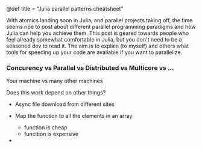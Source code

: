 @def title = "Julia parallel patterns cheatsheet"

With atomics landing soon in Julia, and parallel projects taking off, the time seems ripe to post about different parallel programming paradigms and how Julia can help you achieve them.
This post is geared towards people who feel already somewhat comfortable in Julia, but you don't need to be a seasoned dev to read it. The aim is to explain (to myself) and others what tools for speeding up your code are available if you want to parallelize.

### Concurency vs Parallel vs Distributed vs Multicore vs ...
Your machine vs many other machines

Does this work depend on other things?



- Async file download from different sites
- Map the function to all the elements in an array
  - function is cheap
  - funcition is expensive
  
- 
